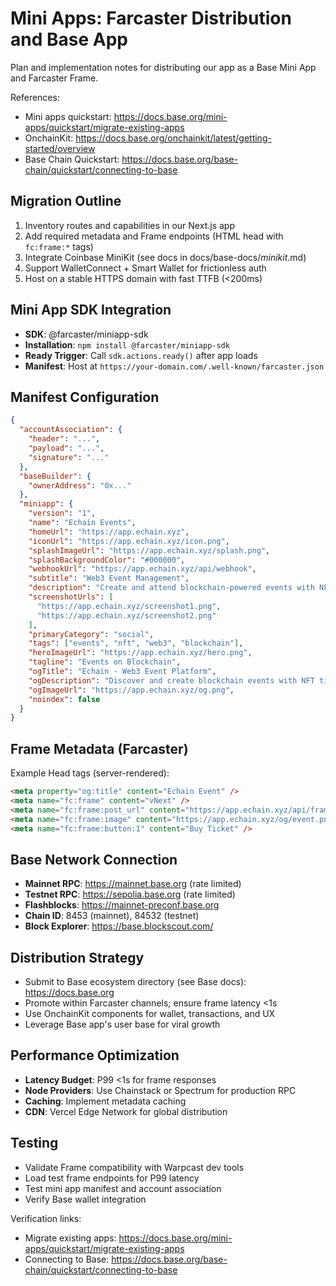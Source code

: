 # Mini Apps: Farcaster Distribution and Base App

Plan and implementation notes for distributing our app as a Base Mini App and Farcaster Frame.

References:
- Mini apps quickstart: https://docs.base.org/mini-apps/quickstart/migrate-existing-apps
- OnchainKit: https://docs.base.org/onchainkit/latest/getting-started/overview
- Base Chain Quickstart: https://docs.base.org/base-chain/quickstart/connecting-to-base

## Migration Outline
1. Inventory routes and capabilities in our Next.js app
2. Add required metadata and Frame endpoints (HTML head with `fc:frame:*` tags)
3. Integrate Coinbase MiniKit (see docs in docs/base-docs/*minikit*.md)
4. Support WalletConnect + Smart Wallet for frictionless auth
5. Host on a stable HTTPS domain with fast TTFB (<200ms)

## Mini App SDK Integration
- **SDK**: @farcaster/miniapp-sdk
- **Installation**: `npm install @farcaster/miniapp-sdk`
- **Ready Trigger**: Call `sdk.actions.ready()` after app loads
- **Manifest**: Host at `https://your-domain.com/.well-known/farcaster.json`

## Manifest Configuration
```json
{
  "accountAssociation": {
    "header": "...",
    "payload": "...",
    "signature": "..."
  },
  "baseBuilder": {
    "ownerAddress": "0x..."
  },
  "miniapp": {
    "version": "1",
    "name": "Echain Events",
    "homeUrl": "https://app.echain.xyz",
    "iconUrl": "https://app.echain.xyz/icon.png",
    "splashImageUrl": "https://app.echain.xyz/splash.png",
    "splashBackgroundColor": "#000000",
    "webhookUrl": "https://app.echain.xyz/api/webhook",
    "subtitle": "Web3 Event Management",
    "description": "Create and attend blockchain-powered events with NFT tickets.",
    "screenshotUrls": [
      "https://app.echain.xyz/screenshot1.png",
      "https://app.echain.xyz/screenshot2.png"
    ],
    "primaryCategory": "social",
    "tags": ["events", "nft", "web3", "blockchain"],
    "heroImageUrl": "https://app.echain.xyz/hero.png",
    "tagline": "Events on Blockchain",
    "ogTitle": "Echain - Web3 Event Platform",
    "ogDescription": "Discover and create blockchain events with NFT tickets.",
    "ogImageUrl": "https://app.echain.xyz/og.png",
    "noindex": false
  }
}
```

## Frame Metadata (Farcaster)
Example Head tags (server-rendered):
```html
<meta property="og:title" content="Echain Event" />
<meta name="fc:frame" content="vNext" />
<meta name="fc:frame:post_url" content="https://app.echain.xyz/api/frame" />
<meta name="fc:frame:image" content="https://app.echain.xyz/og/event.png" />
<meta name="fc:frame:button:1" content="Buy Ticket" />
```

## Base Network Connection
- **Mainnet RPC**: https://mainnet.base.org (rate limited)
- **Testnet RPC**: https://sepolia.base.org (rate limited)
- **Flashblocks**: https://mainnet-preconf.base.org
- **Chain ID**: 8453 (mainnet), 84532 (testnet)
- **Block Explorer**: https://base.blockscout.com/

## Distribution Strategy
- Submit to Base ecosystem directory (see Base docs): https://docs.base.org
- Promote within Farcaster channels; ensure frame latency <1s
- Use OnchainKit components for wallet, transactions, and UX
- Leverage Base app's user base for viral growth

## Performance Optimization
- **Latency Budget**: P99 <1s for frame responses
- **Node Providers**: Use Chainstack or Spectrum for production RPC
- **Caching**: Implement metadata caching
- **CDN**: Vercel Edge Network for global distribution

## Testing
- Validate Frame compatibility with Warpcast dev tools
- Load test frame endpoints for P99 latency
- Test mini app manifest and account association
- Verify Base wallet integration

Verification links:
- Migrate existing apps: https://docs.base.org/mini-apps/quickstart/migrate-existing-apps
- Connecting to Base: https://docs.base.org/base-chain/quickstart/connecting-to-base
